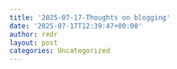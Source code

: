 ```yaml
---
title: '2025-07-17-Thoughts on blogging'
date: '2025-07-17T12:39:47+00:00'
author: redr
layout: post
categories: Uncategorized
---
```


